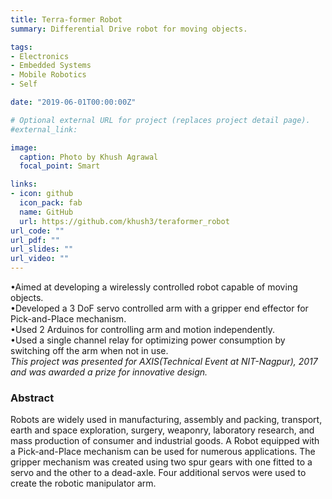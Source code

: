 ```yaml
---
title: Terra-former Robot
summary: Differential Drive robot for moving objects.

tags:
- Electronics
- Embedded Systems
- Mobile Robotics
- Self

date: "2019-06-01T00:00:00Z"

# Optional external URL for project (replaces project detail page).
#external_link: 

image:
  caption: Photo by Khush Agrawal
  focal_point: Smart

links:
- icon: github
  icon_pack: fab
  name: GitHub
  url: https://github.com/khush3/teraformer_robot
url_code: ""
url_pdf: ""
url_slides: ""
url_video: ""
---
```


•Aimed at developing a wirelessly controlled robot capable of moving objects. \
•Developed a 3 DoF servo controlled arm with a gripper end effector for Pick-and-Place mechanism. \
•Used 2 Arduinos for controlling arm and motion independently. \
•Used a single channel relay for optimizing power consumption by switching off the arm when not in use. \
*This project was presented for AXIS(Technical Event at NIT-Nagpur), 2017 and was awarded a prize for innovative design.*

### Abstract 
Robots are widely used in manufacturing, assembly and packing, transport, earth and space exploration, surgery, weaponry, laboratory research, and mass production of consumer and industrial goods. A Robot equipped with a Pick-and-Place mechanism can be used for numerous applications. The gripper mechanism was created using two spur gears with one fitted to a servo and the other to a dead-axle. Four additional servos were used to create the robotic manipulator arm.